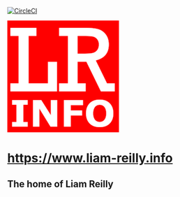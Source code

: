 [![CircleCI](https://circleci.com/gh/liam-reilly/liam-reilly.info/tree/master.svg?style=shield&circle-token=3f9e5b6f84fef70177739427d9e8e71a91c99ef7
)](https://circleci.com/gh/liam-reilly/liam-reilly.info/tree/master)

![GitHub Logo](/public/android-chrome-256x256.png)

# https://www.liam-reilly.info

## The home of Liam Reilly
